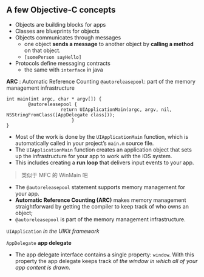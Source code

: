 
A few Objective-C concepts
---

* Objects are building blocks for apps
* Classes are blueprints for objects
* Objects communicates through messages
  * one object **sends a message** to another object by **calling a method** on that object.
  * `[somePerson sayHello]`
* Protocols define messaging contracts
  * the same with `interface` in java

**ARC** : Automatic Reference Counting
`@autoreleasepool`: part of the memory management infrastructure


```
int main(int argc, char * argv[]) {
        @autoreleasepool {
                    return UIApplicationMain(argc, argv, nil, NSStringFromClass([AppDelegate class]));
                        }
}
```

* Most of the work is done by the `UIApplicationMain` function, which is automatically called in your project’s `main.m` source file. 
* The `UIApplicationMain` function creates an application object that sets up the infrastructure for your app to work with the iOS system. 
* This includes creating a **run loop** that delivers input events to your app.

> 类似于 MFC 的 WinMain 吧

* The `@autoreleasepool` statement supports memory management for your app. 
* **Automatic Reference Counting (ARC)** makes memory management straightforward by getting the compiler to keep track of who owns an object; 
* `@autoreleasepool` is part of the memory management infrastructure.

`UIApplication` *in the UIKit framework*

`AppDelegate` **app delegate**

* The app delegate interface contains a single property: `window`. With this property the app delegate keeps track of *the window in which all of your app content is drawn*.
